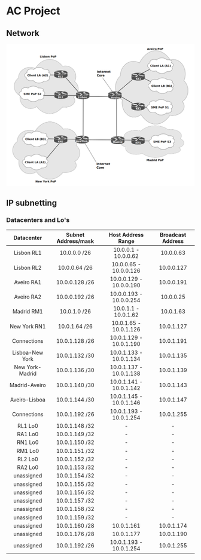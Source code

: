 # AC Project

## Network

![](network.png)

## IP subnetting

### Datacenters and Lo's

| Datacenter     |  Subnet Address/mask  |  Host Address Range     |  Broadcast Address |
|:--:|:--:|:--:|:--:|
| Lisbon RL1      |  10.0.0.0     /26    | 10.0.0.1   - 10.0.0.62    |   10.0.0.63    | 
| Lisbon RL2      |  10.0.0.64    /26    | 10.0.0.65  - 10.0.0.126   |   10.0.0.127   | 
| Aveiro RA1      |  10.0.0.128   /26    | 10.0.0.129 - 10.0.0.190   |   10.0.0.191   | 
| Aveiro RA2      |  10.0.0.192   /26    | 10.0.0.193 - 10.0.0.254   |   10.0.0.25    |
| Madrid RM1      |  10.0.1.0     /26    | 10.0.1.1 - 10.0.1.62      |   10.0.1.63    | 
| New York RN1    |  10.0.1.64    /26    | 10.0.1.65 - 10.0.1.126    |   10.0.1.127   | 
| Connections     |  10.0.1.128   /26    | 10.0.1.129 - 10.0.1.190   |   10.0.1.191   |  
| Lisboa-New York |  10.0.1.132   /30    | 10.0.1.133 - 10.0.1.134   |   10.0.1.135   |
| New York-Madrid |  10.0.1.136   /30    | 10.0.1.137 - 10.0.1.138   |   10.0.1.139   |
| Madrid-Aveiro   |  10.0.1.140   /30    | 10.0.1.141 - 10.0.1.142   |   10.0.1.143   |
| Aveiro-Lisboa   |  10.0.1.144   /30    | 10.0.1.145 - 10.0.1.146   |   10.0.1.147   |
| Connections     |  10.0.1.192   /26    | 10.0.1.193 - 10.0.1.254   |   10.0.1.255   |
| RL1 Lo0         |  10.0.1.148   /32    | - | - |
| RA1 Lo0         |  10.0.1.149   /32    | - | - |
| RN1 Lo0         |  10.0.1.150   /32    | - | - |
| RM1 Lo0         |  10.0.1.151   /32    | - | - |
| RL2 Lo0         |  10.0.1.152   /32    | - | - |
| RA2 Lo0         |  10.0.1.153   /32    | - | - |
| unassigned      |  10.0.1.154   /32    | - | - |
| unassigned      |  10.0.1.155   /32    | - | - |
| unassigned      |  10.0.1.156   /32    | - | - |
| unassigned      |  10.0.1.157   /32    | - | - |
| unassigned      |  10.0.1.158   /32    | - | - |
| unassigned      |  10.0.1.159   /32    | - | - |
| unassigned      |  10.0.1.160   /28    | 10.0.1.161 | 10.0.1.174 |    10.0.1.175     |
| unassigned      |  10.0.1.176   /28    | 10.0.1.177 | 10.0.1.190  |    10.0.1.191    |
| unassigned      |  10.0.1.192   /26    | 10.0.1.193 - 10.0.1.254 |    10.0.1.255     |